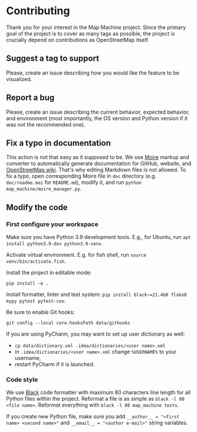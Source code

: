 Contributing
============

Thank you for your interest in the Map Machine project. Since the primary goal of the project is to cover as many tags as possible, the project is crucially depend on contributions as OpenStreetMap itself.

Suggest a tag to support
------------------------

Please, create an issue describing how you would like the feature to be visualized.

Report a bug
------------

Please, create an issue describing the current behavior, expected behavior, and environment (most importantly, the OS version and Python version if it was not the recommended one).

Fix a typo in documentation
---------------------------

This action is not that easy as it supposed to be. We use [Moire](http://github.com/enzet/Moire) markup and converter to automatically generate documentation for GitHub, website, and [OpenStreetMap wiki](http://wiki.openstreetmap.org/). That's why editing Markdown files is not allowed. To fix a typo, open corresponding Moire file in `doc` directory (e.g. `doc/readme.moi` for `README.md`), modify it, and run `python map_machine/moire_manager.py`.

Modify the code
---------------

### First configure your workspace ###

Make sure you have Python 3.9 development tools. E.g., for Ubuntu, run `apt install python3.9-dev python3.9-venv`.

Activate virtual environment. E.g. for fish shell, run `source venv/bin/activate.fish`.

Install the project in editable mode:

```shell
pip install -e .
```

Install formatter, linter and test system: `pip install black~=21.4b0 flake8 mypy pytest pytest-cov`.

Be sure to enable Git hooks:

```shell
git config --local core.hooksPath data/githooks
```

If you are using PyCharm, you may want to set up user dictionary as well:


  * `cp data/dictionary.xml .idea/dictionaries/<user name>.xml`
  * in `.idea/dictionaries/<user name>.xml` change `%USERNAME%` to your username,
  * restart PyCharm if it is launched.

### Code style ###

We use [Black](http://github.com/psf/black) code formatter with maximum 80 characters line length for all Python files within the project. Reformat a file is as simple as `black -l 80 <file name>`. Reformat everything with `black -l 80 map_machine tests`.

If you create new Python file, make sure you add `__author__ = "<first name> <second name>"` and `__email__ = "<author e-mail>"` string variables.

